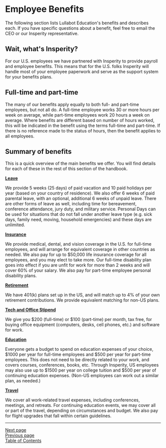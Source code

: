 # Employee Benefits

The following section lists Lullabot Education's benefits and describes each. If you have specific questions about a benefit, feel free to email the CEO or our Insperity representative.

## Wait, what's Insperity?
For our U.S. employees we have partnered with Insperity to provide payroll and employee benefits. This means that for the U.S. folks Insperity will handle most of your employee paperwork and serve as the support system for your benefits plans.

## Full-time and part-time
The many of our benefits apply equally to both full- and part-time employees, but not all do. A full-time employee works 30 or more hours per week on average, while part-time employees work 20 hours a week on average. Where benefits are different based on number of hours worked, this will be indicated in the benefit using the terms full-time and part-time. If there is no reference made to the status of hours, then the benefit applies to all employees.

## Summary of benefits
This is a quick overview of the main benefits we offer. You will find details for each of these in the rest of this section of the handbook.

**[Leave](https://github.com/LullabotEducation/emphandbook/blob/master/03benefits/02leave.md)**

We provide 5 weeks (25 days) of paid vacation and 10 paid holidays per year (based on your country of residence). We also offer 6 weeks of paid parental leave, with an optional, additional 6 weeks of unpaid leave. There are other forms of leave as well, including time for bereavement, conference attendance, jury duty, and military service. Personal Days can be used for situations that do not fall under another leave type (e.g. sick days, family need, moving, household emergencies) and these days are unlimited.

**[Insurance](https://github.com/LullabotEducation/emphandbook/blob/master/03benefits/03insurance.md)**

We provide medical, dental, and vision coverage in the U.S. for full-time employees, and will arrange for equivalent coverage in other countries as needed. We also pay for up to $50,000 life insurance coverage for all employees, and you may elect to take more. Our full-time disability plan goes into effect if you are unfit for work for more than 2 weeks and will cover 60% of your salary. We also pay for part-time employee personal disability plans.

**[Retirement](https://github.com/LullabotEducation/emphandbook/blob/master/03benefits/04retirement.md)**

We have 401(k) plans set up in the US, and will match up to 4% of your own retirement contributions. We provide equivalent matching for non-US plans.

**[Tech and Office Stipend](https://github.com/LullabotEducation/emphandbook/blob/master/03benefits/05tech_stipend.md)**

We give you $200 (full-time) or $100 (part-time) per month, tax free, for buying office equipment (computers, desks, cell phones, etc.) and software for work.

**[Education](https://github.com/LullabotEducation/emphandbook/blob/master/03benefits/06education.md)**

Everyone gets a budget to spend on education expenses of your choice, $1000 per year for full-time employees and $500 per year for part-time employees. This does not need to be directly related to your work, and covers courses, conferences, books, etc. Through Insperity, US employees may also use up to $1500 per year on college tuition and $500 per year of continuing education expenses. (Non-US employees can work out a similar plan, as needed.)

**[Travel](https://github.com/LullabotEducation/emphandbook/blob/master/03benefits/07travel_budget.md)**

We cover all work-related travel expenses, including conferences, meetings, and retreats. For continuing education events, we may cover all or part of the travel, depending on circumstances and budget. We also pay for flight upgrades that fall within certain guidelines.

---
[Next page](01pay.md)  
[Previous page](../02welcome/06getting_started.md)  
[Table of Contents](../README.md#table-of-contents)
